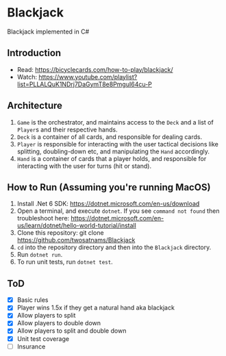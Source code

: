 # Blackjack
Blackjack implemented in C#

## Introduction
- Read: https://bicyclecards.com/how-to-play/blackjack/
- Watch: https://www.youtube.com/playlist?list=PLLALQuK1NDrj7DaGymT8e8PmguI64cu-P

## Architecture
1. `Game` is the orchestrator, and maintains access to the `Deck` and a list of `Player`s and their respective hands.
2. `Deck` is a container of all cards, and responsible for dealing cards.
3. `Player` is responsible for interacting with the user tactical decisions like splitting, doubling-down etc, and manipulating the `Hand` accordingly.
4. `Hand` is a container of cards that a player holds, and responsible for interacting with the user for turns (hit or stand).

## How to Run (Assuming you're running MacOS)
1. Install .Net 6 SDK: https://dotnet.microsoft.com/en-us/download
2. Open a terminal, and execute `dotnet`. If you see `command not found` then troubleshoot here: https://dotnet.microsoft.com/en-us/learn/dotnet/hello-world-tutorial/install
3. Clone this repository: git clone https://github.com/twosatnams/Blackjack
4. `cd` into the repository directory and then into the `Blackjack` directory.
6. Run `dotnet run`.
7. To run unit tests, run `dotnet test`.

## ToD
- [x] Basic rules
- [x] Player wins 1.5x if they get a natural hand aka blackjack
- [x] Allow players to split
- [x] Allow players to double down
- [x] Allow players to split and double down
- [x] Unit test coverage
- [ ] Insurance
